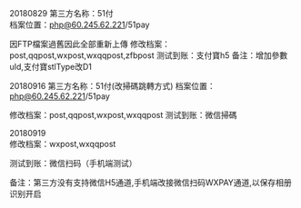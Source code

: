 ﻿20180829
第三方名称：51付  
档案位置：php@60.245.62.221/51pay

因FTP檔案過舊因此全部重新上傳
修改档案：post,qqpost,wxpost,wxqqpost,zfbpost
测试到账：支付寶h5
备注：增加參數uId,支付寶stlType改D1

20180916
第三方名称：51付(改掃碼跳轉方式)
档案位置：php@60.245.62.221/51pay

修改档案：post,qqpost,wxpost,wxqqpost
测试到账：微信掃碼  

20180919  
修改档案：wxpost,wxqqpost  
  
测试到账：微信扫码（手机端测试）  
  
备注：第三方没有支持微信H5通道,手机端改接微信扫码WXPAY通道,以保存相册识别开启  
  